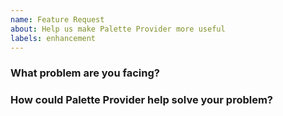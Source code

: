 ```yaml
---
name: Feature Request
about: Help us make Palette Provider more useful
labels: enhancement
---
```

<!--
Thank you for helping to improve Palette Provider!

Please be sure to search for open issues before raising a new one. We use issues
for bug reports and feature requests. Please find us at https://slack.crossplane.io
for questions, support, and discussion.
-->

### What problem are you facing?
<!--
Please tell us a little about your use case - it's okay if it's hypothetical!
Leading with this context helps frame the feature request so we can ensure we
implement it sensibly.
--->

### How could Palette Provider help solve your problem?
<!--
Let us know how you think Palette Provider could help with your use case.
-->
